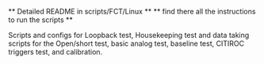 ** Detailed README in scripts/FCT/Linux **
** find there all the instructions to run the scripts **

Scripts and configs for Loopback test, Housekeeping test and data taking scripts for the Open/short test, basic analog test, baseline test, CITIROC triggers test, and calibration.

